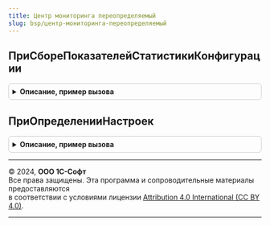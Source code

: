 ```yaml
---
title: Центр мониторинга переопределяемый
slug: bsp/центр-мониторинга-переопределяемый
---
```



## ПриСбореПоказателейСтатистикиКонфигурации
<details style="margin: 1em 0; padding: 0.5em; border: 1px solid #ccc; border-radius: 6px;">

<summary style="font-weight: bold; cursor: pointer;">Описание, пример вызова</summary>

```bsl

// Выполняется при запуске регламентного задания.
//
Процедура ПриСбореПоказателейСтатистикиКонфигурации() Экспорт
```

Пример вызова
```bsl
ЦентрМониторингаПереопределяемый.ПриСбореПоказателейСтатистикиКонфигурации() 
```
</details>

## ПриОпределенииНастроек
<details style="margin: 1em 0; padding: 0.5em; border: 1px solid #ccc; border-radius: 6px;">

<summary style="font-weight: bold; cursor: pointer;">Описание, пример вызова</summary>

```bsl

// Задает настройки, применяемые как умолчания для объектов подсистемы.
//
// Параметры:
//   Настройки - Структура - коллекция настроек подсистемы. Реквизиты:
//       * ВключитьОповещение - Булево - умолчание для оповещений пользователя:
//           Истина - По умолчанию оповещаем администратора системы, например, если нет подсистемы "Текущие дела".
//           Ложь   - По умолчанию не оповещаем администратора системы.
//           Значение по умолчанию: зависит от наличия подсистемы "Текущие дела".
//
Процедура ПриОпределенииНастроек(Настройки) Экспорт
```

Пример вызова
```bsl
ЦентрМониторингаПереопределяемый.ПриОпределенииНастроек(Настройки) 
```
</details>

---

© 2024, **ООО 1С-Софт**  
Все права защищены. Эта программа и сопроводительные материалы предоставляются  
в соответствии с условиями лицензии [Attribution 4.0 International (CC BY 4.0)](https://creativecommons.org/licenses/by/4.0/legalcode).

---
